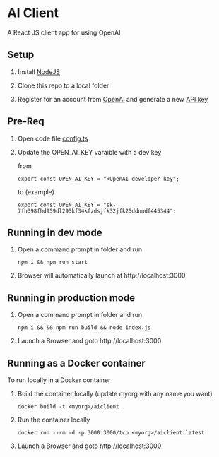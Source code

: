 # AI Client
A React JS client app for using OpenAI

## Setup

1. Install [NodeJS](https://nodejs.org)

2. Clone this repo to a local folder

3. Register for an account from [OpenAI](https://openai.com/api/) and generate a new [API key](https://platform.openai.com/account/api-keys)

## Pre-Req

1. Open code file [config.ts](./src/config.ts) 

2. Update the OPEN_AI_KEY varaible with a dev key 

   from
   ```
   export const OPEN_AI_KEY = "<OpenAI developer key";
   ```
   to (example)
   ```
   export const OPEN_AI_KEY = "sk-7fh398fhd959dl295kf34kfzdsjfk32jfk25ddnndf445344";
   ```
## Running in dev mode

1. Open a command prompt in folder and run

   ```
   npm i && npm run start
   ```

2. Browser will automatically launch at http://localhost:3000

## Running in production mode

1. Open a command prompt in folder and run

   ```
   npm i && && npm run build && node index.js
   ```

2. Launch a Browser and goto http://localhost:3000

## Running as a Docker container
To run locally in a Docker container

1. Build the container locally (update myorg with any name you want)

   ```
   docker build -t <myorg>/aiclient .
   ```

2. Run the container locally

   ```
   docker run --rm -d -p 3000:3000/tcp <myorg>/aiclient:latest
   ```

3. Launch a Browser and goto http://localhost:3000
